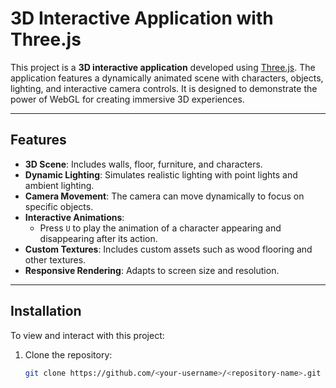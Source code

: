 # 3D Interactive Application with Three.js

This project is a **3D interactive application** developed using [Three.js](https://threejs.org/). The application features a dynamically animated scene with characters, objects, lighting, and interactive camera controls. It is designed to demonstrate the power of WebGL for creating immersive 3D experiences.

---

## Features

- **3D Scene**: Includes walls, floor, furniture, and characters.
- **Dynamic Lighting**: Simulates realistic lighting with point lights and ambient lighting.
- **Camera Movement**: The camera can move dynamically to focus on specific objects.
- **Interactive Animations**:
  - Press `U` to play the animation of a character appearing and disappearing after its action.
- **Custom Textures**: Includes custom assets such as wood flooring and other textures.
- **Responsive Rendering**: Adapts to screen size and resolution.

---

## Installation

To view and interact with this project:

1. Clone the repository:
   ```bash
   git clone https://github.com/<your-username>/<repository-name>.git
